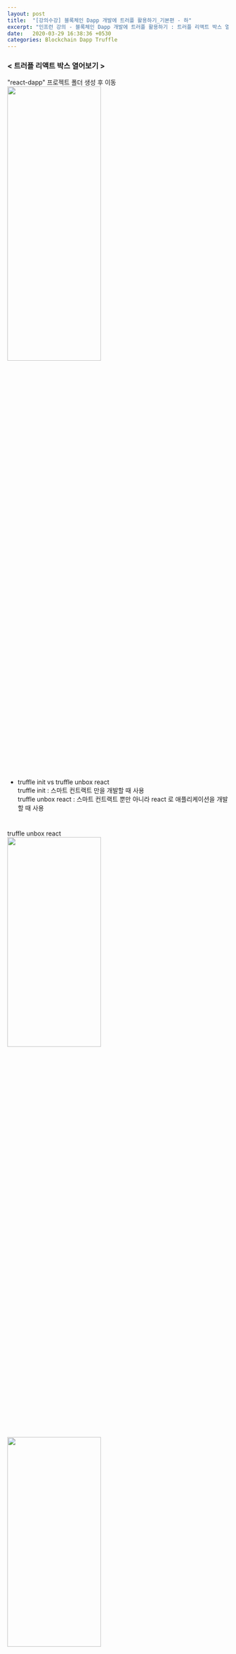 ```yaml
---
layout: post
title:  "[강의수강] 블록체인 Dapp 개발에 트러플 활용하기_기본편 - 하"
excerpt: "인프런 강의 - 블록체인 Dapp 개발에 트러플 활용하기 : 트러플 리액트 박스 열어보기, 리액트 애플리케이션과 결합하기"
date:   2020-03-29 16:38:36 +0530
categories: Blockchain Dapp Truffle
---
```





<h3>< 트러플 리액트 박스 열어보기 ></h3>

"react-dapp" 프로젝트 폴더 생성 후 이동  
<img src="/assets/imgs/Blockchain&Truffle_24.png" width="65%" height="40%" >

+ truffle init vs truffle unbox react  
        truffle init : 스마트 컨트랙트 만을 개발할 때 사용    
        truffle unbox react : 스마트 컨트랙트 뿐만 아니라 react 로 애플리케이션을 개발할 때 사용

#
truffle unbox react  
<img src="/assets/imgs/Blockchain&Truffle_25.png" width="65%" height="35%" >
<img src="/assets/imgs/Blockchain&Truffle_26.png" width="65%" height="35%" >


react-dapp 프로젝트의 구조 ( dapp-example 프로젝트와 비교할 때, client 라는 디렉토리가 하나더 생성됨 )   
<img src="/assets/imgs/Blockchain&Truffle_27.png" width="120%" height="100%" >
+ client 디렉토리 : 애플리케이션을 위한 소스폴더  


컴파일 ( truffle compile )  
<img src="/assets/imgs/Blockchain&Truffle_28.png" width="65%" height="35%" >  

컴파일 결과 client/src/contracts 디렉토리에 Json 파일로 생성됨  
<img src="/assets/imgs/Blockchain&Truffle_29.png" width="30%" height="20%" > 

컴파일된 Json 파일 App.js 상단에서 import 해서 사용 
  -> 컨트랙트 인스턴스, 메소드 사용 가능 
```
import SimpleStorageContract from "./contracts/SimpleStorage.json";
```

< 리액트 애플리케이션과 결합하기 >

truffle-config.js 파일의 networks 부분 로컬 Ganache 에 맞게 수정 후 배포
```
  networks: {
    develop: {
       host: "127.0.0.1",     // Localhost (default: none)
       port: 7545,            // Standard Ethereum port (default: none)
       network_id: "5777",       // Any network (default: none)
    }
```

getWeb3 -> truffle react box 에서 기본적으로 제공
```
import Web3 from "web3";

const getWeb3 = () =>
  new Promise((resolve, reject) => {
    // Wait for loading completion to avoid race conditions with web3 injection timing.
    window.addEventListener("load", async () => {
      // Modern dapp browsers...
      if (window.ethereum) {
        const web3 = new Web3(window.ethereum); // window.ethereum == 메타마스크
        try {
          // Request account access if needed
          await window.ethereum.enable();
          // Acccounts now exposed
          resolve(web3);
        } catch (error) {
          reject(error);
        }
      }
      // Legacy dapp browsers...
      else if (window.web3) {
        // Use Mist/MetaMask's provider.
        const web3 = window.web3;
        console.log("Injected web3 detected.");
        resolve(web3);
      }
      // Fallback to localhost; use dev console port by default...
      else {
        const provider = new Web3.providers.HttpProvider(
          "http://127.0.0.1:8545"
        );
        const web3 = new Web3(provider);
        console.log("No web3 instance injected, using Local web3.");
        resolve(web3);
      }
    });
  });

export default getWeb3;

```
 
client 디렉토리로 이동 후, npm run start  
<img src="/assets/imgs/Blockchain&Truffle_30.png" width="80%" height="45%" >    
<img src="/assets/imgs/Blockchain&Truffle_31.png" width="80%" height="45%" > 


실습에서 사용할 메타마스크 localhost:7545 계정 추가 필요   
실습에서 사용할 이더 필요 -> 가나슈 계정을 메타마스크에 import 후, localhost:7545 계정으로 이더 전송 

  가나슈 계정을 메타마스크에 import : 내계정 -> 계정 가져오기 -> 개인키 자리에 가나슈 계정 Private Key 입력  
  <img src="/assets/imgs/Blockchain&Truffle_32.png" width="80%" height="45%" >
  <img src="/assets/imgs/Blockchain&Truffle_33.png" width="80%" height="45%" >
  <img src="/assets/imgs/Blockchain&Truffle_34.png" width="80%" height="45%" >
  
  import 한 Ganache 계정에서 localhost:7545 계정으로 이더 10 전송   
   <img src="/assets/imgs/Blockchain&Truffle_35.png" width="80%" height="45%" >
   
   
프로젝트 재시작 ( npm run start )  
  현재 - The stored value : 0
<img src="/assets/imgs/Blockchain&Truffle_36.png" width="80%" height="45%" >


승인 선택 -> The stored value : 5 로 변경됨
<img src="/assets/imgs/Blockchain&Truffle_37.png" width="80%" height="45%" >
  
트랜잭션 내역 확인가능  
<img src="/assets/imgs/Blockchain&Truffle_38.png" width="80%" height="45%" >
<img src="/assets/imgs/Blockchain&Truffle_39.png" width="80%" height="45%" >









